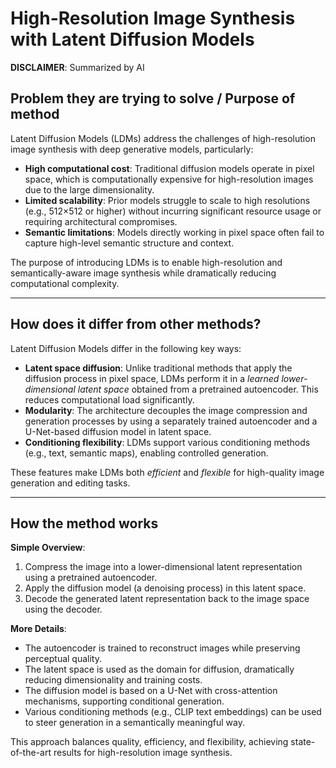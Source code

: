 # High-Resolution Image Synthesis with Latent Diffusion Models

**DISCLAIMER**: Summarized by AI

## Problem they are trying to solve / Purpose of method

Latent Diffusion Models (LDMs) address the challenges of high-resolution image synthesis with deep generative models, particularly:

- **High computational cost**: Traditional diffusion models operate in pixel space,
which is computationally expensive for high-resolution images due to the large dimensionality.
- **Limited scalability**: Prior models struggle to scale to high resolutions (e.g., 512×512 or higher)
without incurring significant resource usage or requiring architectural compromises.
- **Semantic limitations**: Models directly working in pixel space often fail to capture high-level semantic structure and context.

The purpose of introducing LDMs is to enable high-resolution and semantically-aware image synthesis while dramatically reducing computational complexity.

---

## How does it differ from other methods?

Latent Diffusion Models differ in the following key ways:

- **Latent space diffusion**: Unlike traditional methods that apply the diffusion process in pixel space,
LDMs perform it in a *learned lower-dimensional latent space* obtained from a pretrained autoencoder. This reduces computational load significantly.
- **Modularity**: The architecture decouples the image compression and generation processes by using a
separately trained autoencoder and a U-Net-based diffusion model in latent space.
- **Conditioning flexibility**: LDMs support various conditioning methods (e.g., text, semantic maps), enabling controlled generation.

These features make LDMs both *efficient* and *flexible* for high-quality image generation and editing tasks.

---

## How the method works

**Simple Overview**:
1. Compress the image into a lower-dimensional latent representation using a pretrained autoencoder.
2. Apply the diffusion model (a denoising process) in this latent space.
3. Decode the generated latent representation back to the image space using the decoder.

**More Details**:
- The autoencoder is trained to reconstruct images while preserving perceptual quality.
- The latent space is used as the domain for diffusion, dramatically reducing dimensionality and training costs.
- The diffusion model is based on a U-Net with cross-attention mechanisms, supporting conditional generation.
- Various conditioning methods (e.g., CLIP text embeddings) can be used to steer generation in a semantically meaningful way.

This approach balances quality, efficiency, and flexibility, achieving state-of-the-art results for high-resolution image synthesis.
